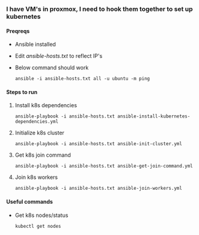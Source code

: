 ### I have VM's in proxmox, I need to hook them together to set up kubernetes

#### Preqreqs
- Ansible installed
- Edit _ansible-hosts.txt_ to reflect IP's
- Below command should work

    `ansible -i ansible-hosts.txt all -u ubuntu -m ping`


#### Steps to run
1. Install k8s dependencies

    `ansible-playbook -i ansible-hosts.txt ansible-install-kubernetes-dependencies.yml`

2. Initialize k8s cluster

    `ansible-playbook -i ansible-hosts.txt ansible-init-cluster.yml`

3. Get k8s join command

    `ansible-playbook -i ansible-hosts.txt ansible-get-join-command.yml`

4. Join k8s workers

    `ansible-playbook -i ansible-hosts.txt ansible-join-workers.yml`

#### Useful commands
- Get k8s nodes/status

    `kubectl get nodes`
    